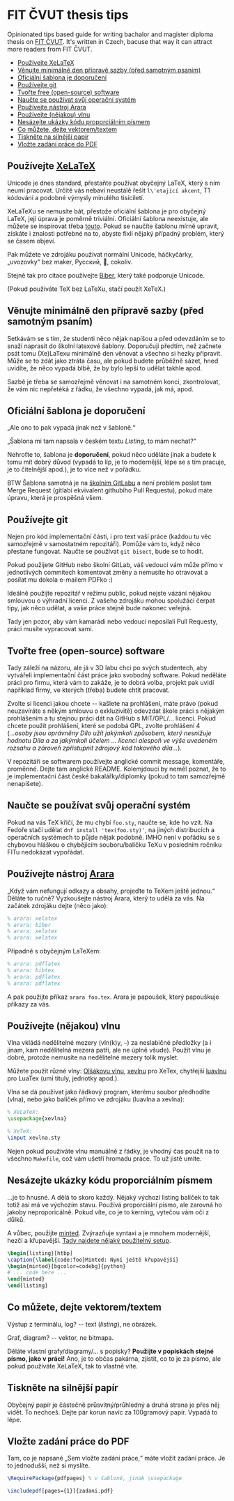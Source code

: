 # FIT ČVUT thesis tips
Opinionated tips based guide for writing bachalor and magister diploma thesis on [FIT ČVUT](http://fit.cvut.cz/). 
It's written in Czech, bacuse that way it can attract more readers from FIT ČVUT.

<!-- START doctoc generated TOC please keep comment here to allow auto update -->
<!-- DON'T EDIT THIS SECTION, INSTEAD RE-RUN doctoc TO UPDATE -->


- [Používejte XeLaTeX](#pou%C5%BE%C3%ADvejte-xelatex)
- [Věnujte minimálně den přípravě sazby (před samotným psaním)](#v%C4%9Bnujte-minim%C3%A1ln%C4%9B-den-p%C5%99%C3%ADprav%C4%9B-sazby-p%C5%99ed-samotn%C3%BDm-psan%C3%ADm)
- [Oficiální šablona je doporučení](#ofici%C3%A1ln%C3%AD-%C5%A1ablona-je-doporu%C4%8Den%C3%AD)
- [Používejte git](#pou%C5%BE%C3%ADvejte-git)
- [Tvořte free (open-source) software](#tvo%C5%99te-free-open-source-software)
- [Naučte se používat svůj operační systém](#nau%C4%8Dte-se-pou%C5%BE%C3%ADvat-sv%C5%AFj-opera%C4%8Dn%C3%AD-syst%C3%A9m)
- [Používejte nástroj Arara](#pou%C5%BE%C3%ADvejte-n%C3%A1stroj-arara)
- [Používejte (nějakou) vlnu](#pou%C5%BE%C3%ADvejte-n%C4%9Bjakou-vlnu)
- [Nesázejte ukázky kódu proporciálním písmem](#nes%C3%A1zejte-uk%C3%A1zky-k%C3%B3du-proporci%C3%A1ln%C3%ADm-p%C3%ADsmem)
- [Co můžete, dejte vektorem/textem](#co-m%C5%AF%C5%BEete-dejte-vektoremtextem)
- [Tiskněte na silnější papír](#tiskn%C4%9Bte-na-siln%C4%9Bj%C5%A1%C3%AD-pap%C3%ADr)
- [Vložte zadání práce do PDF](#vlo%C5%BEte-zad%C3%A1n%C3%AD-pr%C3%A1ce-do-pdf)

<!-- END doctoc generated TOC please keep comment here to allow auto update -->

## Používejte [XeLaTeX](http://tex.stackexchange.com/questions/3393/what-is-xetex-exactly-and-why-should-i-use-it)

Unicode je dnes standard, přestaňte používat obyčejný LaTeX, který s ním neumí pracovat.
Určitě vás nebaví neustálě řešit `l\'etající akcent`, T1 kódování a podobné výmysly minulého tisíciletí.

XeLaTeXu se nemusíte bát, přestože oficiální šablona je pro obyčejný LaTeX, její úprava je poměrně triviální.
Oficiální šablona neexistuje, ale můžete se inspirovat třeba [touto](https://github.com/hroncok/bakalarka/blob/master/template/FITthesisXE.cls).
Pokud se naučíte šablonu mírně upravit, získáte i znalosti potřebné na to, abyste fixli nějaký případný problém, který se časem objeví.

Pak můžete ve zdrojáku používat normální Unicode, háčkyčárky, „uvozovky“ bez maker, Русский, &#x1f4a9;, cokoliv.

Stejně tak pro citace používejte [Biber](http://biblatex-biber.sourceforge.net/), který také podporuje Unicode.

(Pokud používáte TeX bez LaTeXu, stačí použít XeTeX.)

## Věnujte minimálně den přípravě sazby (před samotným psaním)

Setkávám se s tím, že studenti něco nějak napíšou a před odevzdáním se to snaží naprasit do školní latexové šablony.
Doporučuji předtím, než začnete psát tomu (Xe)LaTexu minimálně den věnovat a všechno si hezky připravit.
Může se to zdát jako ztráta času, ale pokud budete průběžně sázet, hned uvidíte, že něco vypadá blbě, že by bylo lepší to udělat takhle apod.

Sazbě je třeba se samozřejmě věnovat i na samotném konci, zkontrolovat, že vám nic nepřetéká z řádku, že všechno vypadá, jak má, apod.

## Oficiální šablona je doporučení

„Ale ono to pak vypadá jinak než v šabloně.“

„Šablona mi tam napsala v českém textu *Listing*, to mám nechat?“

Nehroťte to, šablona je **doporučení**, pokud něco uděláte jinak a budete k tomu mít dobrý důvod
(vypadá to líp, je to modernější, lépe se s tím pracuje, je to čitelnější apod.), je to více než v pořádku.

BTW Šablona samotná je na [školním GitLabu](https://gitlab.fit.cvut.cz/guthondr/ThesisTemplate)
a není problém poslat tam Merge Request (gitlabí ekvivalent githubího Pull Requestu), pokud máte úpravu, která je prospěšná všem.

## Používejte git

Nejen pro kód implementační části, i pro text vaší práce (každou tu věc samozřejmě v samostatném repozitáři).
Pomůže vám to, když něco přestane fungovat. Naučte se používat `git bisect`, bude se to hodit.

Pokud použijete GitHub nebo školní GitLab, váš vedoucí vám může přímo v jednotlivých commitech komentovat změny
a nemusíte ho otravovat a posílat mu dokola e-mailem PDFko :)

Ideálně použijte repozitář v režimu public, pokud nejste vázání nějakou smlouvou o výhradní licenci.
Z vašeho zdrojáku mohou spolužáci čerpat tipy, jak něco udělat, a vaše práce stejně bude nakonec veřejná.

Tady jen pozor, aby vám kamarádi nebo vedoucí neposílali Pull Requesty, práci musíte vypracovat sami.

## Tvořte free (open-source) software

Tady záleží na názoru, ale já v 3D labu chci po svých studentech, aby vytvářeli implementační část práce jako svobodný software.
Pokud neděláte práci pro firmu, která vám to zakáže, je to dobrá volba, projekt pak uvidí například firmy, ve kterých (třeba) budete chtít pracovat.

Zvolte si licenci jakou chcete -- kašlete na prohlášení, máte právo (pokud neuzavíráte s někým smlouvu o exkluzivitě) odevzdat škole práci s nějakým prohlášením a tu stejnou práci dát na GitHub s MIT/GPL/... licencí.
Pokud chcete použít prohlášení, které se podobá GPL, zvolte prohlášení 4
(*...osoby jsou oprávněny Dílo užít jakýmkoli způsobem, který nesnižuje hodnotu Díla a za jakýmkoli účelem ...
licenci alespoň ve výše uvedeném rozsahu a zároveň zpřístupnit zdrojový kód takového díla...*).

V repozitáři se softwarem používejte anglické commit message, komentáře, proměnné. Dejte tam anglické README.
Kolemjdoucí by neměl poznat, že to je implementační část české bakalářky/diplomky (pokud to tam samozřejmě nenapíšete).

## Naučte se používat svůj operační systém

Pokud na vás TeX křičí, že mu chybí `foo.sty`, naučte se, kde ho vzít.
Na Fedoře stačí udělat `dnf install 'tex(foo.sty)'`,
na jiných distribucích a operačních systémech to půjde nějak podobně.
IMHO není v pořádku se s chybovou hláškou o chybějícím souboru/balíčku TeXu v posledním ročníku FITu nedokázat vypořádat.

## Používejte nástroj [Arara](http://www.texdev.net/2012/04/24/arara-making-latex-files-your-way/)

„Když vám nefungují odkazy a obsahy, projeďte to TeXem ještě jednou.“ Děláte to ručně?
Vyzkoušejte nástroj Arara, který to udělá za vás. Na začátek zdrojáku dejte (něco jako):

```tex
% arara: xelatex
% arara: biber
% arara: xelatex
% arara: xelatex
```

Případně s obyčejným LaTeXem:

```tex
% arara: pdflatex
% arara: bibtex
% arara: pdflatex
% arara: pdflatex
```

A pak použijte příkaz `arara foo.tex`. Arara je papoušek, který papouškuje příkazy za vás.

## Používejte (nějakou) vlnu

Vlna vkládá nedělitelné mezery (vln(k)y, `~`) za neslabičné předložky (a i jinam, kam nedělitelná mezera patří, ale ne úplně všude).
Použít vlnu je dobré, protože nemusíte na nedělitelné mezery tolik myslet.

Můžete použít různé vlny: [Olšákovu vlnu](http://petr.olsak.net/ftp/olsak/vlna/),
[xevlnu](https://www.ctan.org/pkg/xevlna) pro XeTex,
chytřejší [luavlnu](https://github.com/michal-h21/luavlna) pro LuaTex (umí tituly, jednotky apod.).

Vlna se dá používat jako řádkový program, kterému soubor předhodíte (vlna), nebo jako balíček přímo ve zdrojáku (luavlna a xevlna):

```tex
% XeLaTeX:
\usepackage{xevlna}

% XeTeX:
\input xevlna.sty
```

Nejen pokud používáte vlnu manuálně z řádky, je vhodný čas použít na to všechno `Makefile`, což vám ušetří hromadu práce.
To už jistě umíte.

## Nesázejte ukázky kódu proporciálním písmem

...je to hnusné. A dělá to skoro každý.
Nějaký výchozí listing balíček to tak totiž asi má ve výchozím stavu.
Používá proporciální písmo, ale zarovná ho jakoby neproporicálně.
Pokud víte, co je to kerning, vytečou vám oči z důlků.

A vůbec, použijte [minted](https://www.ctan.org/pkg/minted). Zvýrazňuje syntaxi a je mnohem modernější, hezčí a křupavější.
[Tady najdete nějaký použitelný setup](https://github.com/hroncok/diplomka/blob/master/template/FITthesisXE.cls#L68).

```tex
\begin{listing}[htbp]
\caption{\label{code:foo}Minted: Nyní ještě křupavější}
\begin{minted}[bgcolor=codebg]{python}
# ... code here ...
\end{minted}
\end{listing}
```

## Co můžete, dejte vektorem/textem

Výstup z terminálu, log? -- text (*listing*), ne obrázek.

Graf, diagram? -- vektor, ne bitmapa.

Děláte vlastní grafy/diagramy/... s popisky? **Použijte v popiskách stejné písmo, jako v práci!**
Ano, je to občas pakárna, zjistit, co to je za písmo, ale pokud používáte XeLaTeX, tak to vlastně víte.

## Tiskněte na silnější papír

Obyčejný papír je částečně průsvitný/průhledný a druhá strana je přes něj vidět.
To nechceš. Dejte pár korun navíc za 100gramový papír. Vypadá to lépe.

## Vložte zadání práce do PDF

Tam, co je napsané „Sem vložte zadání práce,“ máte vložit zadání práce.
Je to jednodušší, než si myslíte.

```tex
\RequirePackage{pdfpages} % v šabloně, jinak \usepackage

\includepdf[pages={1}]{zadani.pdf}
```

